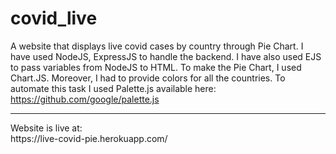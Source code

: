 # covid_live
A website that displays live covid cases by country through Pie Chart. 
I have used NodeJS, ExpressJS to handle the backend. I have also used EJS to pass variables from NodeJS to HTML.
To make the Pie Chart, I used Chart.JS. Moreover, I had to provide colors for all the countries. To automate this task
I used Palette.js available here:<br/>
https://github.com/google/palette.js
<hr />
Website is live at:<br/>
https://live-covid-pie.herokuapp.com/
